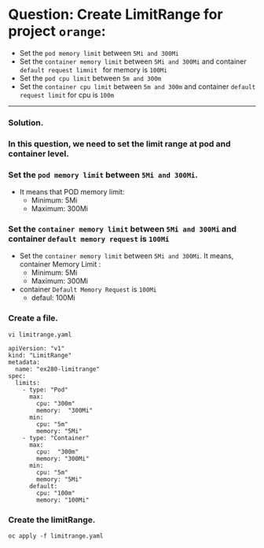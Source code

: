 # Question: Create LimitRange for project `orange`:
- Set the `pod memory limit` between `5Mi and 300Mi`
- Set the `container memory limit` between `5Mi and 300Mi` and container `default request limnit ` for memory is `100Mi`
- Set the `pod cpu limit` between `5m and 300m`
- Set the `container cpu limit` between `5m and 300m` and container `default request limit` for cpu is `100m`
---
### Solution. 
### In this question, we need to set the limit range at pod and container level.
### Set the `pod memory limit` between `5Mi and 300Mi`. 
- It means that POD memory limit: 
    - Minimum: 5Mi
    - Maximum: 300Mi
### Set the `container memory limit` between `5Mi and 300Mi` and container `default memory request` is `100Mi`
- Set the `container memory limit` between `5Mi and 300Mi`. It means, container Memory Limit :
	- Minimum: 5Mi
	- Maximum: 300Mi
- container `Default Memory Request` is `100Mi`
	- defaul: 100Mi

### Create a file.
```
vi limitrange.yaml
```

```
apiVersion: "v1"
kind: "LimitRange"
metadata:
  name: "ex280-limitrange" 
spec:
  limits:
    - type: "Pod"
      max:
        cpu: "300m"
        memory:  "300Mi"
      min:
        cpu: "5m"
        memory: "5Mi"
    - type: "Container"
      max:
        cpu:  "300m"
        memory: "300Mi"
      min:
        cpu: "5m"
        memory: "5Mi"
      default:
        cpu: "100m"
        memory: "100Mi"
```

### Create the limitRange.
```
oc apply -f limitrange.yaml
```
